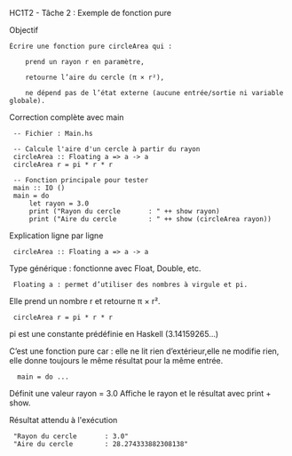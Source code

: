 HC1T2 - Tâche 2 : Exemple de fonction pure

 Objectif

    Écrire une fonction pure circleArea qui :

        prend un rayon r en paramètre,

        retourne l’aire du cercle (π × r²),

        ne dépend pas de l’état externe (aucune entrée/sortie ni variable globale).

 Correction complète avec main

     -- Fichier : Main.hs
     
     -- Calcule l'aire d'un cercle à partir du rayon
     circleArea :: Floating a => a -> a
     circleArea r = pi * r * r
     
     -- Fonction principale pour tester
     main :: IO ()
     main = do
         let rayon = 3.0
         print ("Rayon du cercle       : " ++ show rayon)
         print ("Aire du cercle        : " ++ show (circleArea rayon))

Explication ligne par ligne

     circleArea :: Floating a => a -> a

Type générique : fonctionne avec Float, Double, etc.

     Floating a : permet d’utiliser des nombres à virgule et pi.

 Elle prend un nombre r et retourne π × r².

     circleArea r = pi * r * r

 pi est une constante prédéfinie en Haskell (3.14159265...)

 C’est une fonction pure car : elle ne lit rien d’extérieur,elle ne modifie rien,
 elle donne toujours le même résultat pour la même entrée.

      main = do ...

 Définit une valeur rayon = 3.0
 Affiche le rayon et le résultat avec print + show.

 Résultat attendu à l'exécution

     "Rayon du cercle       : 3.0"
     "Aire du cercle        : 28.274333882308138"

